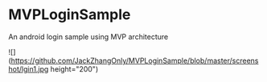 # MVPLoginSample
An android login sample using MVP architecture 



![](https://github.com/JackZhangOnly/MVPLoginSample/blob/master/screenshot/lgin1.jpg height="200")
